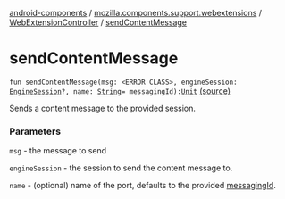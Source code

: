 [android-components](../../index.md) / [mozilla.components.support.webextensions](../index.md) / [WebExtensionController](index.md) / [sendContentMessage](./send-content-message.md)

# sendContentMessage

`fun sendContentMessage(msg: <ERROR CLASS>, engineSession: `[`EngineSession`](../../mozilla.components.concept.engine/-engine-session/index.md)`?, name: `[`String`](https://kotlinlang.org/api/latest/jvm/stdlib/kotlin/-string/index.html)` = messagingId): `[`Unit`](https://kotlinlang.org/api/latest/jvm/stdlib/kotlin/-unit/index.html) [(source)](https://github.com/mozilla-mobile/android-components/blob/master/components/support/webextensions/src/main/java/mozilla/components/support/webextensions/WebExtensionController.kt#L119)

Sends a content message to the provided session.

### Parameters

`msg` - the message to send

`engineSession` - the session to send the content message to.

`name` - (optional) name of the port, defaults to the provided [messagingId](#).